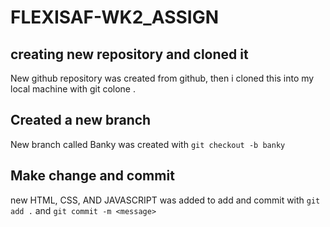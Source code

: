 # FLEXISAF-WK2_ASSIGN
## creating new repository and cloned it
New github repository was created from github, then i cloned this into my local machine with git colone <repo link>.

## Created a new branch
New branch called Banky was created with `git checkout -b banky`

## Make change and commit
new HTML, CSS, AND JAVASCRIPT was added to add and commit with `git add .` and `git commit -m <message>`